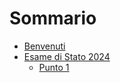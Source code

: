 # Sommario

- [Benvenuti](./welcome.md)
- [Esame di Stato 2024](./exam.md)
  - [Punto 1](./point-1.md)
